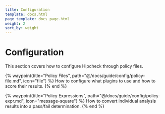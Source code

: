 ```yaml
---
title: Configuration
template: docs.html
page_template: docs_page.html
weight: 2
sort_by: weight
---
```


# Configuration

This section covers how to configure Hipcheck through policy files.

<div class="grid grid-cols-2 gap-8 mt-8">

{% waypoint(title="Policy Files", path="@/docs/guide/config/policy-file.md", icon="file") %}
How to configure what plugins to use and how to score their results.
{% end %}

{% waypoint(title="Policy Expressions", path="@/docs/guide/config/policy-expr.md", icon="message-square") %}
How to convert individual analysis results into a pass/fail determination.
{% end %}

</div>
